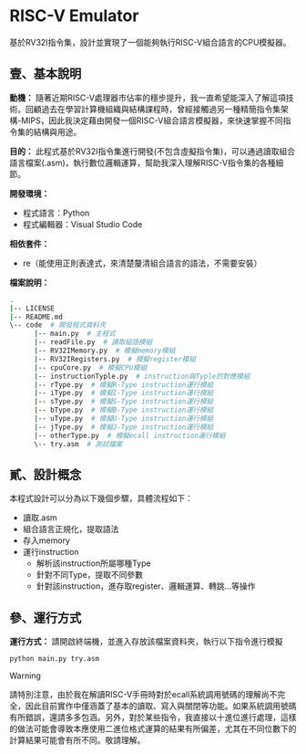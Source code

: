 # RISC-V Emulator

基於RV32I指令集，設計並實現了一個能夠執行RISC-V組合語言的CPU模擬器。

## 壹、基本說明
**動機：**
隨著近期RISC-V處理器市佔率的穩步提升，我一直希望能深入了解這項技術。回顧過去在學習計算機組織與結構課程時，曾經接觸過另一種精簡指令集架構-MIPS，因此我決定藉由開發一個RISC-V組合語言模擬器，來快速掌握不同指令集的結構與用途。

**目的：**
此程式基於RV32I指令集進行開發(不包含虛擬指令集)，可以通過讀取組合語言檔案(.asm)，執行數位邏輯運算，幫助我深入理解RISC-V指令集的各種細節。

**開發環境：**
* 程式語言：Python
* 程式編輯器：Visual Studio Code

**相依套件：**
* re（能使用正則表達式，來清楚釐清組合語言的語法，不需要安裝）

**檔案說明：**
```bash
.
|-- LICENSE
|-- README.md
\-- code  # 開發程式資料夾
      |-- main.py  # 主程式
      |-- readFile.py  # 讀取組語模組
      |-- RV32IMemory.py  # 模擬memory模組
      |-- RV32IRegisters.py  # 模擬register模組
      |-- cpuCore.py  # 模擬CPU模組
      |-- instructionTyple.py  # instruction與Typle的對應模組
      |-- rType.py  # 模擬R-Type instruction運行模組
      |-- iType.py  # 模擬I-Type instruction運行模組
      |-- sType.py  # 模擬S-Type instruction運行模組
      |-- bType.py  # 模擬B-Type instruction運行模組
      |-- uType.py  # 模擬U-Type instruction運行模組
      |-- jType.py  # 模擬J-Type instruction運行模組
      |-- otherType.py  # 模擬ecall instruction運行模組
      \-- try.asm  # 測試檔案
```

## 貳、設計概念
本程式設計可以分為以下幾個步驟，具體流程如下：
* 讀取.asm
* 組合語言正規化，提取語法
* 存入memory
* 運行instruction
  * 解析該instruction所屬哪種Type
  * 針對不同Type，提取不同參數
  * 針對該instruction，進存取register、邏輯運算、轉跳...等操作

## 參、運行方式
**運行方式：** 請開啟終端機，並進入存放該檔案資料夾，執行以下指令進行模擬
```shell
python main.py try.asm
```
> [!Warning]
> 請特別注意，由於我在解讀RISC-V手冊時對於ecall系統調用號碼的理解尚不完全，因此目前實作中僅涵蓋了基本的讀取、寫入與關閉等功能。如果系統調用號碼有所錯誤，還請多多包涵。另外，對於某些指令，我直接以十進位進行處理，這樣的做法可能會導致本應使用二進位格式運算的結果有所偏差，尤其在不同位數下的計算結果可能會有所不同。敬請理解。
